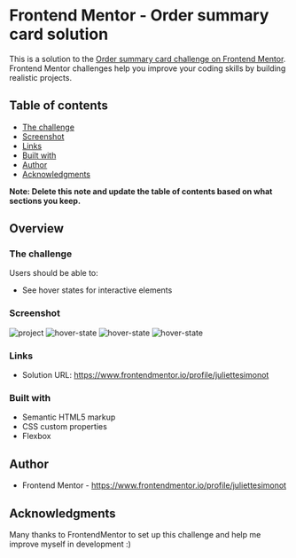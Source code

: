 # Frontend Mentor - Order summary card solution

This is a solution to the [Order summary card challenge on Frontend Mentor](https://www.frontendmentor.io/challenges/order-summary-component-QlPmajDUj). Frontend Mentor challenges help you improve your coding skills by building realistic projects. 

## Table of contents
- [The challenge](#the-challenge)
- [Screenshot](#screenshot)
- [Links](#links)
- [Built with](#built-with)
- [Author](#author)
- [Acknowledgments](#acknowledgments)

**Note: Delete this note and update the table of contents based on what sections you keep.**

## Overview

### The challenge

Users should be able to:

- See hover states for interactive elements

### Screenshot
<img src="screenshots/Screenshot-overview.jpg" alt=project>
<img src="screenshots/hover-on-change.jpg" alt=hover-state>
<img src="screenshots/hover-on-proceed.jpg" alt=hover-state>
<img src="screenshots/hover-on-cancel.jpg" alt=hover-state>

### Links

- Solution URL: https://www.frontendmentor.io/profile/juliettesimonot

### Built with

- Semantic HTML5 markup
- CSS custom properties
- Flexbox

## Author

- Frontend Mentor - https://www.frontendmentor.io/profile/juliettesimonot


## Acknowledgments

Many thanks to FrontendMentor to set up this challenge and help me improve myself in development :)
